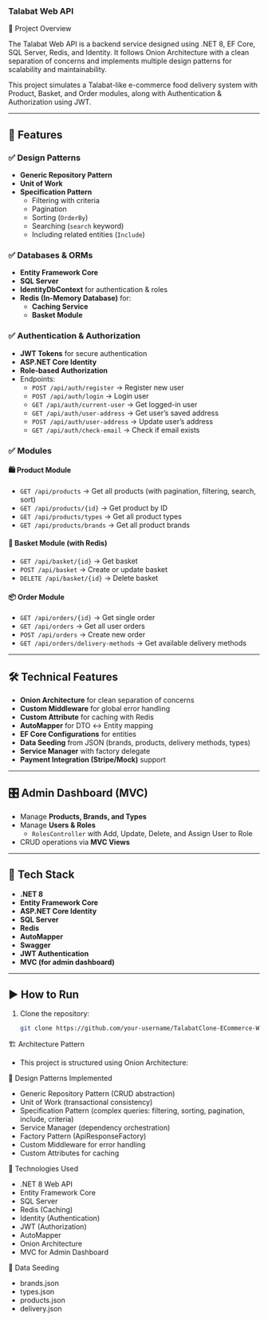 ### Talabat Web API
📌 Project Overview

The Talabat Web API is a backend service designed using .NET 8, EF Core, SQL Server, Redis, and Identity. It follows Onion Architecture with a clean separation of concerns and implements multiple design patterns for scalability and maintainability.

This project simulates a Talabat-like e-commerce food delivery system with Product, Basket, and Order modules, along with Authentication & Authorization using JWT.

---

## 🚀 Features

### ✅ Design Patterns
- **Generic Repository Pattern**
- **Unit of Work**
- **Specification Pattern**
  - Filtering with criteria
  - Pagination
  - Sorting (`OrderBy`)
  - Searching (`search` keyword)
  - Including related entities (`Include`)

### ✅ Databases & ORMs
- **Entity Framework Core**
- **SQL Server**
- **IdentityDbContext** for authentication & roles
- **Redis (In-Memory Database)** for:
  - **Caching Service**
  - **Basket Module**

### ✅ Authentication & Authorization
- **JWT Tokens** for secure authentication
- **ASP.NET Core Identity**
- **Role-based Authorization**
- Endpoints:
  - `POST /api/auth/register` → Register new user
  - `POST /api/auth/login` → Login user
  - `GET /api/auth/current-user` → Get logged-in user
  - `GET /api/auth/user-address` → Get user’s saved address
  - `POST /api/auth/user-address` → Update user’s address
  - `GET /api/auth/check-email` → Check if email exists

### ✅ Modules

#### 🛍️ Product Module
- `GET /api/products` → Get all products (with pagination, filtering, search, sort)
- `GET /api/products/{id}` → Get product by ID
- `GET /api/products/types` → Get all product types
- `GET /api/products/brands` → Get all product brands

#### 🧺 Basket Module (with Redis)
- `GET /api/basket/{id}` → Get basket
- `POST /api/basket` → Create or update basket
- `DELETE /api/basket/{id}` → Delete basket

#### 📦 Order Module
- `GET /api/orders/{id}` → Get single order
- `GET /api/orders` → Get all user orders
- `POST /api/orders` → Create new order
- `GET /api/orders/delivery-methods` → Get available delivery methods

---

## 🛠️ Technical Features
- **Onion Architecture** for clean separation of concerns
- **Custom Middleware** for global error handling
- **Custom Attribute** for caching with Redis
- **AutoMapper** for DTO ↔ Entity mapping
- **EF Core Configurations** for entities
- **Data Seeding** from JSON (brands, products, delivery methods, types)
- **Service Manager** with factory delegate
- **Payment Integration (Stripe/Mock)** support

---

## 🎛️ Admin Dashboard (MVC)
- Manage **Products, Brands, and Types**
- Manage **Users & Roles**
  - `RolesController` with Add, Update, Delete, and Assign User to Role
- CRUD operations via **MVC Views**

---

## 📌 Tech Stack
- **.NET 8**
- **Entity Framework Core**
- **ASP.NET Core Identity**
- **SQL Server**
- **Redis**
- **AutoMapper**
- **Swagger**
- **JWT Authentication**
- **MVC (for admin dashboard)**

---

## ▶️ How to Run

1. Clone the repository:
   ```bash
   git clone https://github.com/your-username/TalabatClone-ECommerce-WebAPI.git


🏗️ Architecture Pattern

- This project is structured using Onion Architecture:

🧩 Design Patterns Implemented

- Generic Repository Pattern (CRUD abstraction)
- Unit of Work (transactional consistency)
- Specification Pattern (complex queries: filtering, sorting, pagination, include, criteria)
- Service Manager (dependency orchestration)
- Factory Pattern (ApiResponseFactory)
- Custom Middleware for error handling
- Custom Attributes for caching

🔧 Technologies Used

- .NET 8 Web API
- Entity Framework Core
- SQL Server
- Redis (Caching)
- Identity (Authentication)
- JWT (Authorization)
- AutoMapper
- Onion Architecture
- MVC for Admin Dashboard

📂 Data Seeding

- brands.json
- types.json
- products.json
- delivery.json
